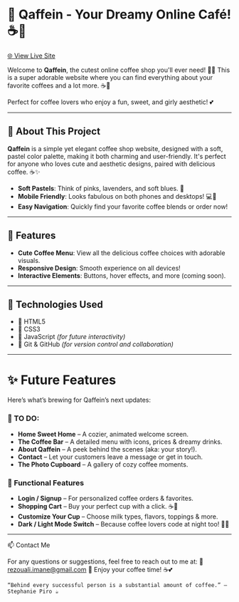 # 💖 Qaffein - Your Dreamy Online Café! ☕🌸

[🌐 View Live Site](https://rezouali-imane.github.io/Qaffein/)

Welcome to **Qaffein**, the cutest online coffee shop you'll ever need! 💅💖 This is a super adorable website where you can find everything about your favorite coffees and a lot more. ☕🎀

Perfect for coffee lovers who enjoy a fun, sweet, and girly aesthetic! 💕

---

## 🌷 **About This Project**
**Qaffein** is a simple yet elegant coffee shop website, designed with a soft, pastel color palette, making it both charming and user-friendly. It's perfect for anyone who loves cute and aesthetic designs, paired with delicious coffee. ☕✨

- **Soft Pastels**: Think of pinks, lavenders, and soft blues. 🌸
- **Mobile Friendly**: Looks fabulous on both phones and desktops! 💻📱
- **Easy Navigation**: Quickly find your favorite coffee blends or order now!  

---
## 💅 **Features**

- **Cute Coffee Menu**: View all the delicious coffee choices with adorable visuals.  
- **Responsive Design**: Smooth experience on all devices!  
- **Interactive Elements**: Buttons, hover effects, and more (coming soon).  

---
## 💖 Technologies Used

- 🌸 HTML5  
- 🌸 CSS3  
- 🌸 JavaScript *(for future interactivity)*  
- 🌸 Git & GitHub *(for version control and collaboration)*

---
# ✨ **Future Features**

Here’s what’s brewing for Qaffein’s next updates:

### 🌸 TO DO:
- **Home Sweet Home** – A cozier, animated welcome screen.
- **The Coffee Bar** – A detailed menu with icons, prices & dreamy drinks.
- **About Qaffein** – A peek behind the scenes (aka: your story!).
- **Contact** – Let your customers leave a message or get in touch.
- **The Photo Cupboard** – A gallery of cozy coffee moments.

### 🔐 Functional Features
- **Login / Signup** – For personalized coffee orders & favorites.
- **Shopping Cart** – Buy your perfect cup with a click. ☕🛒
- **Customize Your Cup** – Choose milk types, flavors, toppings & more.
- **Dark / Light Mode Switch** – Because coffee lovers code at night too! 🌙✨

---

📫 Contact Me

For any questions or suggestions, feel free to reach out to me at:
📩 rezouali.imane@gmail.com
🧁 Enjoy your coffee time! ☕💕

    “Behind every successful person is a substantial amount of coffee.” — Stephanie Piro ☕
